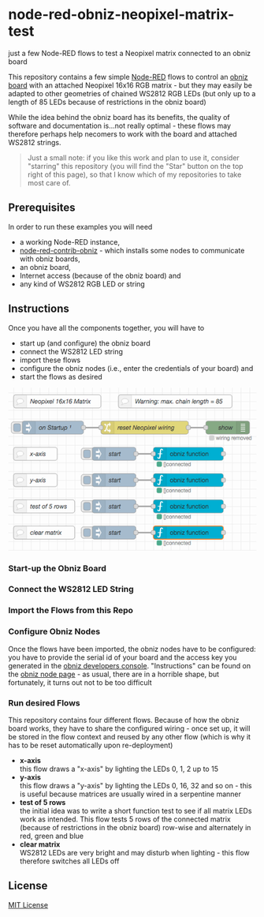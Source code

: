 # node-red-obniz-neopixel-matrix-test #

just a few Node-RED flows to test a Neopixel matrix connected to an obniz board

This repository contains a few simple [Node-RED](https://nodered.org/) flows to control an [obniz board](https://obniz.com/products/obnizboard) with an attached Neopixel 16x16 RGB matrix - but they may easily be adapted to other geometries of chained WS2812 RGB LEDs (but only up to a length of 85 LEDs because of restrictions in the obniz board)

While the idea behind the obniz board has its benefits, the quality of software and documentation is...not really optimal - these flows may therefore perhaps help necomers to work with the board and attached WS2812 strings.

> Just a small note: if you like this work and plan to use it, consider "starring" this repository (you will find the "Star" button on the top right of this page), so that I know which of my repositories to take most care of.

## Prerequisites ##

In order to run these examples you will need

* a working Node-RED instance,
* [node-red-contrib-obniz](https://flows.nodered.org/node/node-red-contrib-obniz) - which installs some nodes to communicate with obniz boards,
* an obniz board,
* Internet access (because of the obniz board) and
* any kind of WS2812 RGB LED or string

## Instructions ##

Once you have all the components together, you will have to

* start up (and configure) the obniz board
* connect the WS2812 LED string
* import these flows
* configure the obniz nodes (i.e., enter the credentials of your board) and
* start the flows as desired

![](flows.png)

### Start-up the Obniz Board ###

### Connect the WS2812 LED String ###

### Import the Flows from this Repo ###

### Configure Obniz Nodes ###

Once the flows have been imported, the obniz nodes have to be configured: you have to provide the serial id of your board and the access key you generated in the [obniz developers console](https://obniz.com/console/devices). "Instructions" can be found on the [obniz node page](https://flows.nodered.org/node/node-red-contrib-obniz) - as usual, there are in a horrible shape, but fortunately, it turns out not to be too difficult

### Run desired Flows ###

This repository contains four different flows. Because of how the obniz board works, they have to share the configured wiring - once set up, it will be stored in the flow context and reused by any other flow (which is why it has to be reset automatically upon re-deployment)

* **x-axis**<br>this flow draws a "x-axis" by lighting the LEDs 0, 1, 2 up to 15
* **y-axis**<br>this flow draws a "y-axis" by lighting the LEDs 0, 16, 32 and so on - this is useful because matrices are usually wired in a serpentine manner
* **test of 5 rows**<br>the initial idea was to write a short function test to see if all matrix LEDs work as intended. This flow tests 5 rows of the connected matrix (because of restrictions in the obniz board) row-wise and alternately in red, green and blue
* **clear matrix**<br>WS2812 LEDs are very bright and may disturb when lighting - this flow therefore switches all LEDs off

## License ##

[MIT License](LICENSE.md)
